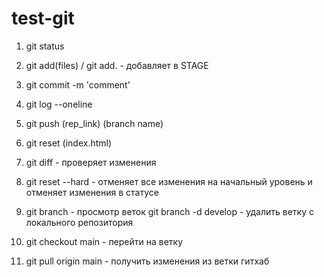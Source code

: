 # test-git

1. git status
2. git add(files) / git add. - добавляет в STAGE
3. git commit -m 'comment'
4. git log --oneline
5. git push (rep_link) (branch name)
6. git reset (index.html)
7. git diff - проверяет изменения
8. git reset --hard - отменяет все изменения на начальный уровень и отменяет изменения в статусе

9. git branch - просмотр веток
   git branch -d develop - удалить ветку с локального репозитория
10. git checkout main - перейти на ветку
11. git pull origin main - получить изменения из ветки гитхаб
